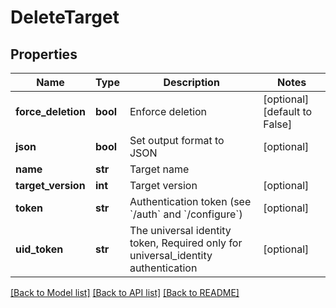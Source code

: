 # DeleteTarget

## Properties
Name | Type | Description | Notes
------------ | ------------- | ------------- | -------------
**force_deletion** | **bool** | Enforce deletion | [optional] [default to False]
**json** | **bool** | Set output format to JSON | [optional] 
**name** | **str** | Target name | 
**target_version** | **int** | Target version | [optional] 
**token** | **str** | Authentication token (see &#x60;/auth&#x60; and &#x60;/configure&#x60;) | [optional] 
**uid_token** | **str** | The universal identity token, Required only for universal_identity authentication | [optional] 

[[Back to Model list]](../README.md#documentation-for-models) [[Back to API list]](../README.md#documentation-for-api-endpoints) [[Back to README]](../README.md)


